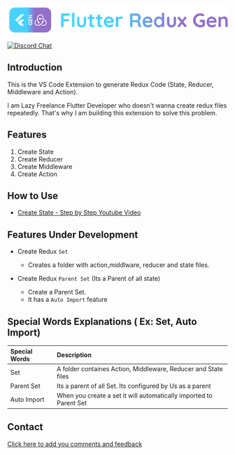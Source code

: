 [![LOGO][]][AUTHOR]

[![Discord Chat](https://img.shields.io/badge/chat-discord-blue.svg)](https://discord.gg/KYPkhEx)

## Introduction 

This is the VS Code Extension to generate Redux Code (State, Reducer, Middleware and Action).

I am Lazy Freelance Flutter Developer who doesn't wanna create redux files repeatedly. That's why I am building this extension to solve this problem.

## Features

1. Create State 
2. Create Reducer
3. Create Middleware
4. Create Action

## How to Use

- [Create State - Step by Step Youtube Video][CREATE_STATE_YOUTUBE]

## Features Under Development 

- Create Redux `Set`
    - Creates a folder with action,middlware, reducer and state files.

- Create Redux `Parent Set` (Its a Parent of all state)
    - Create a Parent Set.
    - It has a `Auto Import` feature

## Special Words Explanations ( Ex: Set, Auto Import)

| Special Words      |        Description     |
|        :----      |           :----      |
| Set              | A folder containes Action, Middleware, Reducer and State files |
| Parent Set         | Its a parent of all Set. Its configured by Us as a parent      |
| Auto Import        | When you create a set it will automatically imported to Parent Set |

## Contact

[Click here to add you comments and feedback][CONTACT]

[LOGO]: https://raw.githubusercontent.com/BalaDhruv/Flutter_Redux_Gen/master/media/flutter_redux_gen_logo_with_name.png
[AUTHOR]: https://balamurugan.dev/
[CONTACT]: https://forms.gle/wXPgEEAYvczjWwys8
[CREATE_STATE_YOUTUBE]: https://www.youtube.com/watch?v=ISRztcuk2lg
